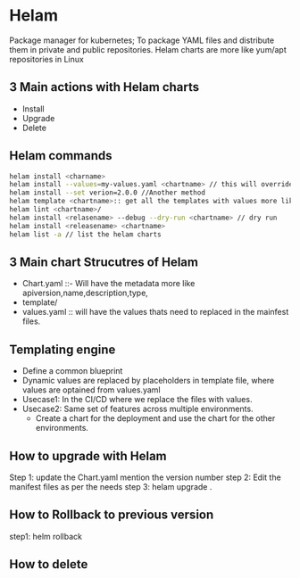 # Helam
Package manager for kubernetes; To package YAML files and distribute them in private and public repositories.
Helam charts are more like yum/apt repositories in Linux

## 3 Main actions with Helam charts
- Install
- Upgrade
- Delete


## Helam commands
```bash
helam install <charname>
helam install --values=my-values.yaml <chartname> // this will override the the default values{either we can add new values, or overdide new values}
helam install --set verion=2.0.0 //Another method
helam template <chartname>:: get all the templates with values more like precheck
helam lint <chartname>/
helam install <relasename> --debug --dry-run <chartname> // dry run
helam install <releasename> <chartname>
helam list -a // list the helam charts

```


## 3 Main chart Strucutres of Helam
- Chart.yaml ::- Will have the metadata  more like apiversion,name,description,type,
- template/
- values.yaml :: will have the values thats need to replaced in the mainfest files.

## Templating engine
- Define a common blueprint
- Dynamic values are replaced by placeholders in template file, where values are optained from values.yaml
- Usecase1: In the CI/CD where we replace the files with values.
- Usecase2: Same set of features across multiple environments.
     - Create a chart for the deployment and use the chart for the other environments.

## How to upgrade  with Helam
Step 1: update the Chart.yaml mention the version number
step 2: Edit the manifest files as per the needs
step 3: helam upgrade <release-name> <chartname> .

## How to Rollback to previous version
step1: helm rollback <chartname> <version number>

## How to delete <chart> 
